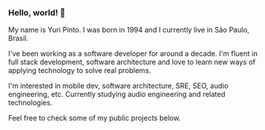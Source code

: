 ### Hello, world! 👋

My name is Yuri Pinto. I was born in 1994 and I currently live in São Paulo, Brasil.

I've been working as a software developer for around a decade. I'm fluent in full stack development, software architecture and love to learn new ways of applying technology to solve real problems.

I'm interested in mobile dev, software architecture, SRE, SEO, audio engineering, etc. Currently studying audio engineering and related technologies.

Feel free to check some of my public projects below.
